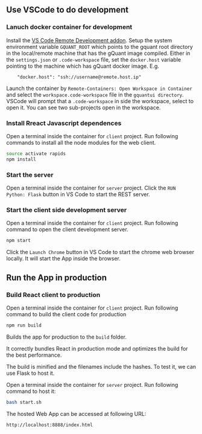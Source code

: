 ## Use VSCode to do development

### Lanuch docker container for development

Install the [VS Code Remote Development addon](https://code.visualstudio.com/docs/remote/remote-overview).
Setup the system environment variable `GQUANT_ROOT` which points to the gquant root directory in the local/remote machine that has the gQuant image compiled. 
Either in the `settings.json` or `.code-workspace` file, set the `docker.host` variable pointing to the machine which has gQuant docker image. E.g.
```
	"docker.host": "ssh://username@remote.host.ip"
```
Launch the container by `Remote-Containers: Open Workspace in Container` and select the `workspace.code-workspace` file in the `gquantui directory`. 
VSCode will prompt that a `.code-workspace` in side the workspace, select to open it. You can see two sub-projects open in the workspace.


### Install Rreact Javascript dependences 
Open a terminal inside the container for `client` project. Run following commands to install all the node modules for the web client.

```bash
source activate rapids
npm install
```

### Start the server 
Open a terminal inside the container for `server` project. Click the `RUN Python: Flask` button in VS Code to start the REST server.

### Start the client side development server 
Open a terminal inside the container for `client` project. Run following command to open the client development server.

```bash
npm start
```

Click the `Launch Chrome` button in VS Code to start the chrome web browser locally. It will start the App inside the browser.


## Run the App in production

### Build React client to production  

Open a terminal inside the container for `client` project. Run following command to build the client code for production

```bash
npm run build
```

Builds the app for production to the `build` folder.

It correctly bundles React in production mode and optimizes the build for the best performance.

The build is minified and the filenames include the hashes. To test it, we can use Flask to host it.

Open a terminal inside the container for `server` project. Run following command to host it:

```bash
bash start.sh
```

The hosted Web App can be accessed at following URL:

```
http://localhost:8888/index.html
```

